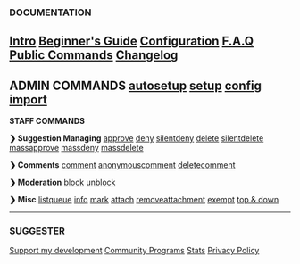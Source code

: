 
### **DOCUMENTATION**
[Intro](home.md)
[Beginner's Guide](beginner-guide.md)
[Configuration](config/configuration.md)
[F.A.Q](faq.md)
[Public Commands](sumup.md)
[Changelog](changelog.md)
---

**ADMIN COMMANDS**
[autosetup](admin/autosetup.md)
[setup](admin/setup.md)
[config](config/configuration.md)
[import](admin/import.md)
---

**STAFF COMMANDS**

**❯ Suggestion Managing**
[approve](staff/approve.md)
[deny](staff/deny.md)
[silentdeny](staff/silentdeny.md)
[delete](staff/delete.md)
[silentdelete](staff/silentdelete.md)
[massapprove](staff/massapprove.md)
[massdeny](staff/massdeny.md)
[massdelete](staff/massdelete.md)

**❯ Comments**
[comment](staff/comment.md)
[anonymouscomment](staff/acomment.md)
[deletecomment](staff/deletecomment.md)

**❯ Moderation**
[block](staff/block.md)
[unblock](staff/unblock.md)

**❯ Misc**
[listqueue](staff/listqueue.md)
[info](staff/info.md)
[mark](staff/mark.md)
[attach](staff/attach.md)
[removeattachment](staff/removeattachment.md)
[exempt](staff/exempt.md)
[top & down](staff/top-n-down.md)

---

### **SUGGESTER**
[Support my development](supporting/info.md)
[Community Programs](community-programs.md)
[Stats](botstats.md)
[Privacy Policy](legal.md)


